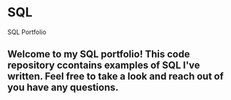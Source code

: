 # SQL
SQL Portfolio
## Welcome to my SQL portfolio! This code repository ccontains examples of SQL I've written. Feel free to take a look and reach out of you have any questions.
